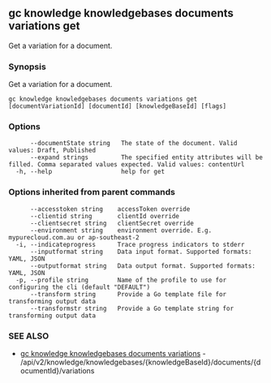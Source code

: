 ## gc knowledge knowledgebases documents variations get

Get a variation for a document.

### Synopsis

Get a variation for a document.

```
gc knowledge knowledgebases documents variations get [documentVariationId] [documentId] [knowledgeBaseId] [flags]
```

### Options

```
      --documentState string   The state of the document. Valid values: Draft, Published
      --expand strings         The specified entity attributes will be filled. Comma separated values expected. Valid values: contentUrl
  -h, --help                   help for get
```

### Options inherited from parent commands

```
      --accesstoken string    accessToken override
      --clientid string       clientId override
      --clientsecret string   clientSecret override
      --environment string    environment override. E.g. mypurecloud.com.au or ap-southeast-2
  -i, --indicateprogress      Trace progress indicators to stderr
      --inputformat string    Data input format. Supported formats: YAML, JSON
      --outputformat string   Data output format. Supported formats: YAML, JSON
  -p, --profile string        Name of the profile to use for configuring the cli (default "DEFAULT")
      --transform string      Provide a Go template file for transforming output data
      --transformstr string   Provide a Go template string for transforming output data
```

### SEE ALSO

* [gc knowledge knowledgebases documents variations](gc_knowledge_knowledgebases_documents_variations.html)	 - /api/v2/knowledge/knowledgebases/{knowledgeBaseId}/documents/{documentId}/variations



